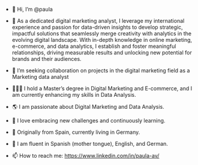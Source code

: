 - 👋 Hi, I’m @paula 
- 👀  As a dedicated digital marketing analyst, I leverage my international experience and passion for data-driven insights to develop strategic, impactful solutions that seamlessly merge creativity with analytics in the evolving digital landscape. With in-depth knowledge in online marketing, e-commerce, and data analytics, I establish and foster meaningful relationships, driving measurable results and unlocking new potential for brands and their audiences.

- 💞️ I’m seeking collaboration on projects in the digital marketing field as a Marketing data analyst
- 👨🏼‍🎓 I hold a Master’s degree in Digital Marketing and E-commerce, and I am currently enhancing my skills in Data Analysis.
- 🌎 I am passionate about Digital Marketing and Data Analysis.
- 🌱 I love embracing new challenges and continuously learning.
- 📍 Originally from Spain, currently living in Germany.
- 💬 I am fluent in Spanish (mother tongue), English, and German.
- 📫 How to reach me: https://www.linkedin.com/in/paula-av/
<!---
paulaavz/paulaavz is a ✨ special ✨ repository because its `README.md` (this file) appears on your GitHub profile.
You can click the Preview link to take a look at your changes.
--->
